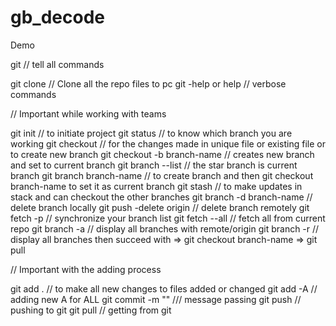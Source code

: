 # gb_decode
Demo

git // tell all commands

git clone  // Clone all the repo files to pc
git -help or help  // verbose commands

// Important while working with teams

git init // to initiate project
git status // to know which branch you are working
git checkout // for the changes made in unique file or existing file or to create new branch
git checkout -b branch-name // creates new branch and set to current branch
git branch --list // the star branch is current branch
git branch branch-name // to create branch and then git checkout branch-name to set it as current branch
git stash // to make updates in stack and can checkout the other branches
git branch -d branch-name // delete branch locally
git push -delete origin <remote-dir> // delete branch remotely
git fetch -p //  synchronize your branch list
git fetch --all  // fetch all from current repo
git branch -a // display all branches with remote/origin
git branch -r // display all branches then succeed with => git checkout branch-name => git pull

// Important with the adding process

git add .  // to make all new changes to files added or changed
git add -A  // adding new A for ALL
git commit -m ""  /// message passing
git push  // pushing to git
git pull  // getting from git
